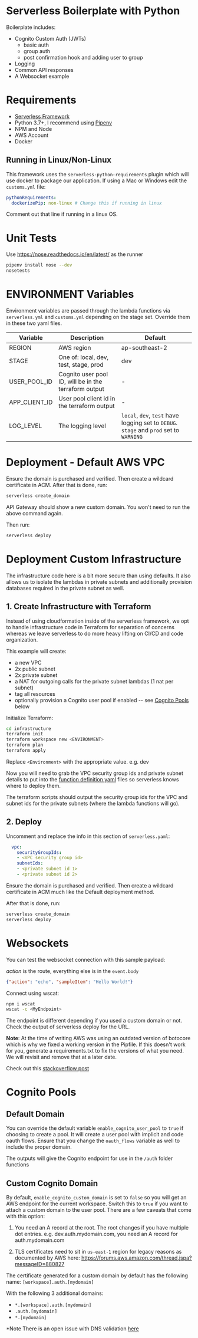 # Serverless Boilerplate with Python

Boilerplate includes:

- Cognito Custom Auth (JWTs)
    - basic auth
    - group auth
    - post confirmation hook and adding user to group
- Logging
- Common API responses
- A Websocket example

# Requirements

- [Serverless Framework](https://serverless.com)
- Python 3.7+, I recommend using [Pipenv](https://github.com/pypa/pipenv)
- NPM and Node
- AWS Account
- Docker

## Running in Linux/Non-Linux

This framework uses the `serverless-python-requirements` plugin which will use docker to package our application. If using a Mac or Windows edit the `customs.yml` file:

```yaml
pythonRequirements:
  dockerizePip: non-linux # Change this if running in linux
```
Comment out that line if running in a linux OS.

# Unit Tests
Use https://nose.readthedocs.io/en/latest/ as the runner
```bash
pipenv install nose --dev
nosetests
```

# ENVIRONMENT Variables

Environment variables are passed through the lambda functions via `serverless.yml` and `customs.yml` depending on the stage set. Override them in these two yaml files.

|Variable|Description|Default|
|---|---|---|
|REGION|AWS region|ap-southeast-2|
|STAGE|One of: local, dev, test, stage, prod|dev|
|USER_POOL_ID|Cognito user pool ID, will be in the terraform output| - |
|APP_CLIENT_ID|User pool client id in the terraform output| - |
|LOG_LEVEL| The logging level| `local`, `dev`, `test` have logging set to `DEBUG`. `stage` and `prod` set to `WARNING`

# Deployment - Default AWS VPC

Ensure the domain is purchased and verified. Then create a wildcard certificate in ACM.
After that is done, run:
```bash
serverless create_domain
```

API Gateway should show a new custom domain. You won't need to run the above command again.

Then run:
```bash
serverless deploy
```

# Deployment Custom Infrastructure

The infrastructure code here is a bit more secure than using defaults. It also allows us to isolate the lambdas in private subnets and additionally provision databases required in the private subnet as well.

## 1. Create Infrastructure with Terraform

Instead of using cloudformation inside of the serverless framework, we opt to handle infrastructure code in Terraform for separation of concerns whereas we leave serverless to do more heavy lifting on CI/CD and code organization.

This example will create:
- a new VPC
- 2x public subnet
- 2x private subnet
- a NAT for outgoing calls for the private subnet lambdas (1 nat per subnet)
- tag all resources
- optionally provision a Cognito user pool if enabled -- see [Cognito Pools](#cognito-pools) below

Initialize Terraform:
```bash
cd infrastructure
terraform init
terraform workspace new <ENVIRONMENT>
terraform plan
terraform apply
```

Replace `<Environment>` with the appropriate value. e.g. dev

Now you will need to grab the VPC security group ids and private subnet details to put into the [function definition yaml](https://serverless.com/framework/docs/providers/aws/guide/functions/) files so serverless knows where to deploy them.

The terraform scripts should output the security group ids for the VPC and subnet ids for the private subnets (where the lambda functions will go).

## 2. Deploy

Uncomment and replace the info in this section of `serverless.yaml`:
```yaml
  vpc:
    securityGroupIds:
    - <VPC security group id>
    subnetIds:
    - <private subnet id 1>
    - <private subnet id 2>
```

Ensure the domain is purchased and verified. Then create a wildcard certificate in ACM much like the Default deployment method.

After that is done, run:
```bash
serverless create_domain
serverless deploy
```

# Websockets

You can test the websocket connection with this sample payload:

*action* is the route, everything else is in the `event.body`
```json
{"action": "echo", "sampleItem": "Hello World!"}
```

Connect using wscat:
```bash
npm i wscat
wscat -c <MyEndpoint>
```

The endpoint is different depending if you used a custom domain or not. Check the output of serverless deploy for the URL.

**Note**: At the time of writing AWS was using an outdated version of botocore which is why we fixed a working version in the Pipfile. If this doesn't work for you, generate a requirements.txt to fix the versions of what you need. We will revisit and remove that at a later date.

Check out this [stackoverflow post](https://stackoverflow.com/questions/55295305/aws-boto3-unknownserviceerror-unknown-service-apigatewaymanagementapi)

# Cognito Pools

## Default Domain

You can override the default variable `enable_cognito_user_pool` to `true` if choosing to create a pool. It will create a user pool with implicit and code oauth flows. Ensure that you change the `oauth_flows` variable as well to include the proper domain.

The outputs will give the Cognito endpoint for use in the `/auth` folder functions

## Custom Cognito Domain

By default, `enable_cognito_custom_domain` is set to `false` so you will get an AWS endpoint for the current workspace. Switch this to `true` if you want to attach a custom domain to the user pool. There are a few caveats that come with this option:

1. You need an A record at the root. The root changes if you have multiple dot entries. e.g. dev.auth.mydomain.com, you need an A record for auth.mydomain.com

2. TLS certificates need to sit in `us-east-1` region for legacy reasons as documented by AWS here: https://forums.aws.amazon.com/thread.jspa?messageID=880827

The certificate generated for a custom domain by default has the following name:
`[workspace].auth.[mydomain]`

With the following 3 additional domains:
- `*.[workspace].auth.[mydomain]`
- `.auth.[mydomain]`
- `*.[mydomain]`

*Note
There is an open issue with DNS validation [here](https://github.com/terraform-providers/terraform-provider-aws/issues/8597)
